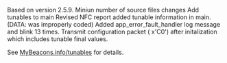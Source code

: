 Based on version 2.5.9.
Miniun number of source files changes
Add tunables to main
Revised NFC report added tunable information in main. (DATA: was improperly coded)
Added app_error_fault_handler log message and blink 13 times.
Transmit configuration packet ( x'C0') after initalization which includes tunable final values.

See <a href=MyBeacons.info/tunable.html>MyBeacons.info/tunables</a> for details.

